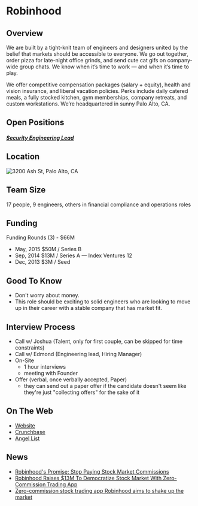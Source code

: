 # Robinhood

## Overview
We are built by a tight-knit team of engineers and designers united by the belief that markets should be accessible to everyone. We go out together, order pizza for late-night office grinds, and send cute cat gifs on company-wide group chats. We know when it’s time to work — and when it’s time to play.

We offer competitive compensation packages (salary + equity), health and vision insurance, and liberal vacation policies. Perks include daily catered meals, a fully stocked kitchen, gym memberships, company retreats, and custom workstations.  We’re headquartered in sunny Palo Alto, CA.

## Open Positions
##### [Security Engineering Lead](https://github.com/the31337/jobs/blob/master/robinhood/security-engineerin-lead.md)

## Location
![3200 Ash St, Palo Alto, CA](https://maps.googleapis.com/maps/api/staticmap?center=3200+Ash+St,+Palo+Alto,+CA&zoom=13&scale=false&size=600x300&maptype=roadmap&format=png&visual_refresh=true)

## Team Size
17 people, 9 engineers, others in financial compliance and operations roles

## Funding
Funding Rounds (3) - $66M
+ May, 2015	$50M / Series B
+ Sep, 2014	$13M / Series A	—	Index Ventures	12
+ Dec, 2013	$3M / Seed

## Good To Know
+ Don't worry about money.
+ This role should be exciting to solid engineers who are looking to move up in their career with a stable company that has market fit.

## Interview Process
+ Call w/ Joshua (Talent, only for first couple, can be skipped for time constraints)
+ Call w/ Edmond (Engineering lead, Hiring Manager)
+ On-Site
  + 1 hour interviews
  + meeting with Founder
+ Offer (verbal, once verbally accepted, Paper)
  + they can send out a paper offer if the candidate doesn't seem like they're just "collecting offers" for the sake of it

## On The Web
+ [Website](http://www.robinhood.com/)
+ [Crunchbase](https://www.crunchbase.com/organization/analyst#/entity)
+ [Angel List](https://angel.co/robinhood)

## News
+ [Robinhood's Promise: Stop Paying Stock Market Commissions](https://www.aol.com/article/2014/11/24/robinhoods-promise-stop-paying-stock-market-commissions/20996203)
+ [Robinhood Raises $13M To Democratize Stock Market With Zero-Commission Trading App](https://techcrunch.com/2014/09/23/robinhood-stock-app)
+ [Zero-commission stock trading app Robinhood aims to shake up the market](http://newatlas.com/robinhood-zero-commission-stock-trading-app/33963)
